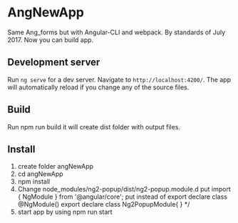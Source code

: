 # AngNewApp

Same Ang_forms but with Angular-CLI and webpack.
By standards of July 2017.
Now you can build app.

## Development server

Run `ng serve` for a dev server. Navigate to `http://localhost:4200/`.
 The app will automatically reload if you change any of the source files.

## Build

Run npm run build it will create dist folder with output files.

## Install

1. create folder angNewApp
2. cd angNewApp
3. npm install
4.  Change node_modules/ng2-popup/dist/ng2-popup.module.d
    put import { NgModule } from '@angular/core';
    put  instead of export declare class 
	@NgModule() export declare class Ng2PopupModule{ } */
5. start app by using  npm run start	
	

